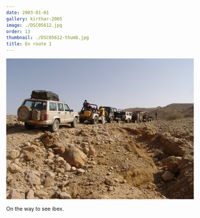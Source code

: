 ```yaml
---
date: 2003-01-01
gallery: kirthar-2005
image: ./DSC05612.jpg
order: 13
thumbnail: ./DSC05612-thumb.jpg
title: En route 1
---
```


![En route 1](./DSC05612.jpg)

On the way to see ibex.